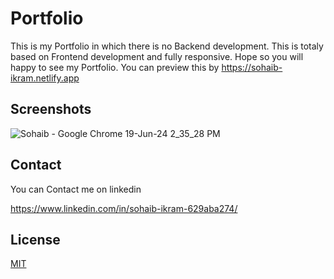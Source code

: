 # Portfolio


This is my Portfolio in which there is no Backend development. This is totaly based on Frontend development and fully responsive. Hope so you will happy to see my Portfolio. 
You can preview this by https://sohaib-ikram.netlify.app





## Screenshots

![Sohaib - Google Chrome 19-Jun-24 2_35_28 PM](https://github.com/callmesohaib/Portfolio/assets/132386212/a8a50c3e-0b02-4a9c-98b6-53ded581296b)


## Contact

You can Contact me on  linkedin

https://www.linkedin.com/in/sohaib-ikram-629aba274/
## License

[MIT](https://choosealicense.com/licenses/mit/)

